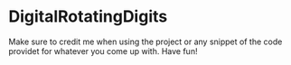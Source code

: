 # DigitalRotatingDigits
Make sure to credit me when using the project or any snippet of the code providet for whatever you come up with.
Have fun!

